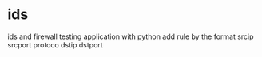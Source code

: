 # ids
ids and firewall testing application with python
add rule by the format
srcip srcport protoco dstip dstport
